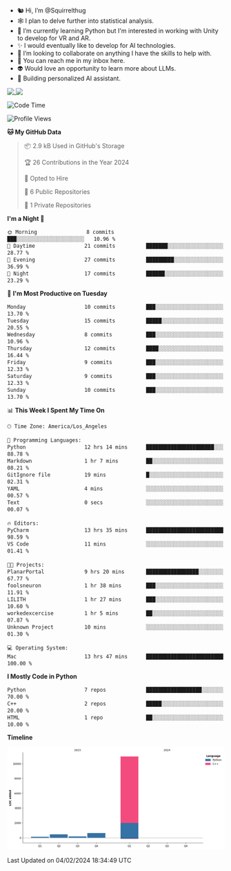 - 🐿️ Hi, I’m @Squirrelthug
- 🕸️ I plan to delve further into statistical analysis.
- 🐍 I’m currently learning Python but I'm interested in working with Unity to develop for VR and AR.
- ✨ I would eventually like to develop for AI technologies.
- 🎃 I’m looking to collaborate on anything I have the skills to help with.
- 🔮 You can reach me in my inbox here.
- 👽 Would love an opportunity to learn more about LLMs.
- 🤖 Building personalized AI assistant.
<p></p>



<a href="https://github.com/anuraghazra/github-readme-stats">
  <img align="top" src="https://github-readme-stats.vercel.app/api?username=squirrelthug&show_icons=true&theme=darcula" />
</a>
<a href="https://git.io/streak-stats">
  <img align="top" src="https://streak-stats.demolab.com/?user=squirrelthug&theme=dark" />
</a>



<!--START_SECTION:waka-->
![Code Time](http://img.shields.io/badge/Code%20Time-16%20hrs%2017%20mins-blue)

![Profile Views](http://img.shields.io/badge/Profile%20Views-13-blue)

**🐱 My GitHub Data** 

> 📦 2.9 kB Used in GitHub's Storage 
 > 
> 🏆 26 Contributions in the Year 2024
 > 
> 💼 Opted to Hire
 > 
> 📜 6 Public Repositories 
 > 
> 🔑 1 Private Repositories 
 > 
**I'm a Night 🦉** 

```text
🌞 Morning                8 commits           ███░░░░░░░░░░░░░░░░░░░░░░   10.96 % 
🌆 Daytime                21 commits          ███████░░░░░░░░░░░░░░░░░░   28.77 % 
🌃 Evening                27 commits          █████████░░░░░░░░░░░░░░░░   36.99 % 
🌙 Night                  17 commits          ██████░░░░░░░░░░░░░░░░░░░   23.29 % 
```
📅 **I'm Most Productive on Tuesday** 

```text
Monday                   10 commits          ███░░░░░░░░░░░░░░░░░░░░░░   13.70 % 
Tuesday                  15 commits          █████░░░░░░░░░░░░░░░░░░░░   20.55 % 
Wednesday                8 commits           ███░░░░░░░░░░░░░░░░░░░░░░   10.96 % 
Thursday                 12 commits          ████░░░░░░░░░░░░░░░░░░░░░   16.44 % 
Friday                   9 commits           ███░░░░░░░░░░░░░░░░░░░░░░   12.33 % 
Saturday                 9 commits           ███░░░░░░░░░░░░░░░░░░░░░░   12.33 % 
Sunday                   10 commits          ███░░░░░░░░░░░░░░░░░░░░░░   13.70 % 
```


📊 **This Week I Spent My Time On** 

```text
🕑︎ Time Zone: America/Los_Angeles

💬 Programming Languages: 
Python                   12 hrs 14 mins      ██████████████████████░░░   88.78 % 
Markdown                 1 hr 7 mins         ██░░░░░░░░░░░░░░░░░░░░░░░   08.21 % 
GitIgnore file           19 mins             █░░░░░░░░░░░░░░░░░░░░░░░░   02.31 % 
YAML                     4 mins              ░░░░░░░░░░░░░░░░░░░░░░░░░   00.57 % 
Text                     0 secs              ░░░░░░░░░░░░░░░░░░░░░░░░░   00.07 % 

🔥 Editors: 
PyCharm                  13 hrs 35 mins      █████████████████████████   98.59 % 
VS Code                  11 mins             ░░░░░░░░░░░░░░░░░░░░░░░░░   01.41 % 

🐱‍💻 Projects: 
PlanarPortal             9 hrs 20 mins       █████████████████░░░░░░░░   67.77 % 
foolsneuron              1 hr 38 mins        ███░░░░░░░░░░░░░░░░░░░░░░   11.91 % 
LILITH                   1 hr 27 mins        ███░░░░░░░░░░░░░░░░░░░░░░   10.60 % 
workedexcercise          1 hr 5 mins         ██░░░░░░░░░░░░░░░░░░░░░░░   07.87 % 
Unknown Project          10 mins             ░░░░░░░░░░░░░░░░░░░░░░░░░   01.30 % 

💻 Operating System: 
Mac                      13 hrs 47 mins      █████████████████████████   100.00 % 
```

**I Mostly Code in Python** 

```text
Python                   7 repos             ██████████████████░░░░░░░   70.00 % 
C++                      2 repos             █████░░░░░░░░░░░░░░░░░░░░   20.00 % 
HTML                     1 repo              ██░░░░░░░░░░░░░░░░░░░░░░░   10.00 % 
```



**Timeline**

![Lines of Code chart](https://raw.githubusercontent.com/Squirrelthug/Squirrelthug/main/assets/bar_graph.png)


 Last Updated on 04/02/2024 18:34:49 UTC
<!--END_SECTION:waka-->

